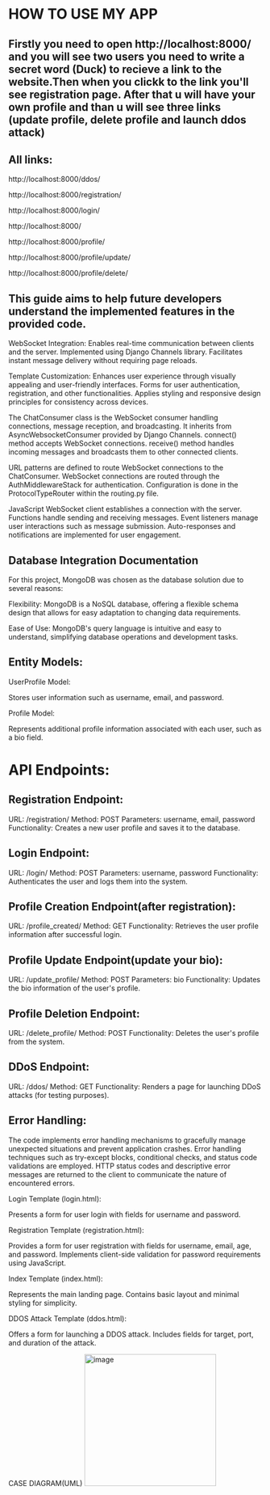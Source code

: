 # HOW TO USE MY APP



## Firstly you need to open http://localhost:8000/ and you will see two users you need to write a secret word (Duck) to recieve a link to the website.Then when you clickk to the link you'll see registration page. After that u will have your own profile and than u will see three links (update profile, delete profile and launch ddos attack)


## All links:



http://localhost:8000/ddos/

http://localhost:8000/registration/

http://localhost:8000/login/

http://localhost:8000/

http://localhost:8000/profile/

http://localhost:8000/profile/update/

http://localhost:8000/profile/delete/


## This guide aims to help future developers understand the implemented features in the provided code.

WebSocket Integration:
Enables real-time communication between clients and the server.
Implemented using Django Channels library.
Facilitates instant message delivery without requiring page reloads.

Template Customization:
Enhances user experience through visually appealing and user-friendly interfaces.
Forms for user authentication, registration, and other functionalities.
Applies styling and responsive design principles for consistency across devices.

The ChatConsumer class is the WebSocket consumer handling connections, message reception, and broadcasting.
It inherits from AsyncWebsocketConsumer provided by Django Channels.
connect() method accepts WebSocket connections.
receive() method handles incoming messages and broadcasts them to other connected clients.

URL patterns are defined to route WebSocket connections to the ChatConsumer.
WebSocket connections are routed through the AuthMiddlewareStack for authentication.
Configuration is done in the ProtocolTypeRouter within the routing.py file.

JavaScript WebSocket client establishes a connection with the server.
Functions handle sending and receiving messages.
Event listeners manage user interactions such as message submission.
Auto-responses and notifications are implemented for user engagement.


## Database Integration Documentation

For this project, MongoDB was chosen as the database solution due to several reasons:

Flexibility: MongoDB is a NoSQL database, offering a flexible schema design that allows for easy adaptation to changing data requirements.

Ease of Use: MongoDB's query language is intuitive and easy to understand, simplifying database operations and development tasks.

## Entity Models:

UserProfile Model:

Stores user information such as username, email, and password.

Profile Model:

Represents additional profile information associated with each user, such as a bio field.


# API Endpoints:

## Registration Endpoint:

URL: /registration/
Method: POST
Parameters: username, email, password
Functionality: Creates a new user profile and saves it to the database.

## Login Endpoint:

URL: /login/
Method: POST
Parameters: username, password
Functionality: Authenticates the user and logs them into the system.

## Profile Creation Endpoint(after registration):

URL: /profile_created/
Method: GET
Functionality: Retrieves the user profile information after successful login.

## Profile Update Endpoint(update your bio):

URL: /update_profile/
Method: POST
Parameters: bio
Functionality: Updates the bio information of the user's profile.

## Profile Deletion Endpoint:

URL: /delete_profile/
Method: POST
Functionality: Deletes the user's profile from the system.

## DDoS Endpoint:

URL: /ddos/
Method: GET
Functionality: Renders a page for launching DDoS attacks (for testing purposes).

## Error Handling:

The code implements error handling mechanisms to gracefully manage unexpected situations and prevent application crashes.
Error handling techniques such as try-except blocks, conditional checks, and status code validations are employed.
HTTP status codes and descriptive error messages are returned to the client to communicate the nature of encountered errors.


Login Template (login.html):

Presents a form for user login with fields for username and password.

Registration Template (registration.html):

Provides a form for user registration with fields for username, email, age, and password.
Implements client-side validation for password requirements using JavaScript.

Index Template (index.html):

Represents the main landing page.
Contains basic layout and minimal styling for simplicity.

DDOS Attack Template (ddos.html):

Offers a form for launching a DDOS attack.
Includes fields for target, port, and duration of the attack.

CASE DIAGRAM(UML)
<img width="261" alt="image" src="https://github.com/KristinaRiabova/ddos_attack_app-chat/assets/103763577/f3db273d-f5e6-4bc1-acc5-065509f490ea">

